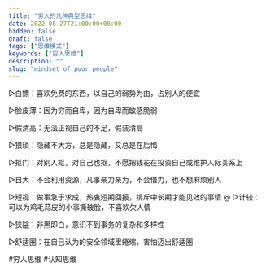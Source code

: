 ```yaml
---
title: "穷人的几种典型思维"
date: 2022-08-27T21:00:00+08:00
hidden: false
draft: false
tags: ["思维模式"]
keywords: ["穷人思维"]
description: ""
slug: "mindset of poor people"
---
```



▷白嫖：喜欢免费的东西，以自己的弱势为由，占别人的便宜

▷脸皮薄：因为穷而自卑，因为自卑而敏感脆弱

▷假清高：无法正视自己的不足，假装清高

▷猥琐：隐藏不大方，总是隐藏，又总是在后悔

<!--more-->

▷抠门：对别人抠，对自己也抠，不愿把钱花在投资自己或维护人际关系上

▷自大：不会利用资源，凡事亲力亲为，不会借力，也不想麻烦别人

▷短视：做事急于求成，热衷短期回报，排斥中长期才能见效的事情
@
▷计较：可以为鸡毛蒜皮的小事撕破脸，不喜欢欠人情

▷狭隘：非黑即白，意识不到事务的复杂和多样性

▷舒适圈：在自己认为的安全领域里蜷缩，害怕迈出舒适圈

#穷人思维 #认知思维
